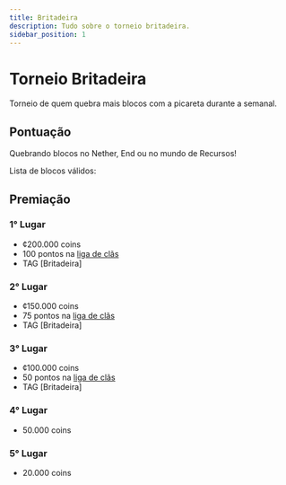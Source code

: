 ```yaml
---
title: Britadeira
description: Tudo sobre o torneio britadeira.
sidebar_position: 1
---
```


# Torneio Britadeira

Torneio de quem quebra mais blocos com a picareta durante a semanal.

## Pontuação

Quebrando blocos no Nether, End ou no mundo de Recursos!

Lista de blocos válidos:

## Premiação

### 1° Lugar

- ¢200.000 coins
- 100 pontos na [liga de clãs](https://armamc.com/liga)
- TAG [Britadeira]

### 2° Lugar

- ¢150.000 coins
- 75 pontos na [liga de clãs](https://armamc.com/liga)
- TAG [Britadeira]

### 3° Lugar

- ¢100.000 coins
- 50 pontos na [liga de clãs](https://armamc.com/liga)
- TAG [Britadeira]

### 4° Lugar

- 50.000 coins

### 5° Lugar

- 20.000 coins